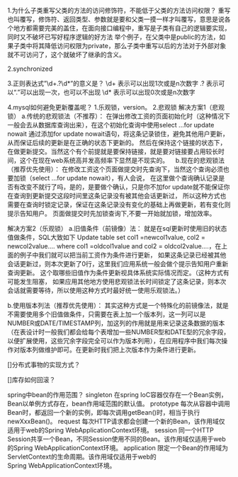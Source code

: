 1.为什么子类重写父类的方法的访问修饰符，不能低于父类的方法访问权限？
重写也叫覆写，修饰符、返回类型、参数就是要和父类一摸一样才叫覆写，意思是说各个地方都需要完美的盖住，在面向接口编程中，重写是子类有自己的逻辑要实现，同时又不破坏已写好程序逻辑的好方法
举个例子，在父类中是public的方法，如果子类中将其降低访问权限为private，那么子类中重写以后的方法对于外部对象就不可访问了，这个就破坏了继承的含义。

2.synchronized

3.正则表达式”\d+\.?\d*”的意义是？
\d+ 表示可以出现1次或是n次数字
\.? 表示可以“.”可以出现一次，也可以不出现
\d* 表示可以出现0次或是n次数字

4.mysql如何避免更新覆盖呢？
1.乐观锁，version。
2.悲观锁
解决方案1（悲观锁）
a.传统的悲观锁法（不推荐）：
在弹出修改工资的页面初始化时（这种情况下一般会去从数据库查询出来），在这个初始化查询中使用select ...for update nowait
通过添加for update nowait语句，将这条记录锁住，避免其他用户更新，从而保证后续的更新是在正确的状态下更新的。
然后在保持这个链接的状态下，在做更新提交。当然这个有个前提就是要保持链接，就是要对链接要占用较长时间，这个在现在web系统高并发高频率下显然是不现实的。
  
b.现在的悲观锁法（推荐优先使用）：
在修改工资这个页面做提交时先查询下，当然这个查询必须也要加锁（select ...for update nowait），有人会说，
在这里做个查询确认记录是否有改变不就行了吗，是的，是要做个确认，只是你不加for update就不能保证你在查询到更新提交这段时间里这条记录没有被其他会话更新过，
所以这种方式也需要在查询时锁定记录，保证在这条记录没有变化的基础上再做更新，若有变化则提示告知用户。
页面做提交时先加锁查询下,不要一开始就加锁，增加效率。

解决方案2（乐观锁）
a.旧值条件（前镜像）法：
就是在sql更新时使用旧的状态值做条件，SQL大致如下 Update table set col1 =newcol1value, col2 = newcol2value….
where col1 =oldcol1value and col2 = oldcol2value….，在上面的例子中我们就可以把当前工资作为条件进行更新，
如果这条记录已经被其他会话更新过，则本次更新了0行，这里我们应用系统一般会做个提示告知用户重新查询更新。
这个取哪些旧值作为条件更新视具体系统实际情况而定。（这种方式有可能发生阻塞，
如果应用其他地方使用悲观锁法长时间锁定了这条记录，则本次会话就需要等待，所以使用这种方式时最好统一使用乐观锁法。）

b.使用版本列法（推荐优先使用）：
其实这种方式是一个特殊化的前镜像法，就是不需要使用多个旧值做条件，只需要在表上加一个版本列，这一列可以是NUMBER或DATE/TIMESTAMP列，加这列的作用就是用来记录这条数据的版本（在表设计时一般我们都会给每个表增加一些NUMBER型和DATE型的冗余字段，以便扩展使用，这些冗余字段完全可以作为版本列用），在应用程序中我们每次操作对版本列做维护即可。在更新时我们把上次版本作为条件进行更新。


[]分布式事物的实现方式？


[]库存如何回滚？


spring中bean的作用范围？
singleton	在spring IoC容器仅存在一个Bean实例，Bean以单例方式存在，bean作用域范围的默认值。
prototype	每次从容器中调用Bean时，都返回一个新的实例，即每次调用getBean()时，相当于执行newXxxBean()。
request	每次HTTP请求都会创建一个新的Bean，该作用域仅适用于web的Spring WebApplicationContext环境。
session	同一个HTTP Session共享一个Bean，不同Session使用不同的Bean。该作用域仅适用于web的Spring WebApplicationContext环境。
application	限定一个Bean的作用域为ServletContext的生命周期。该作用域仅适用于web的Spring WebApplicationContext环境。


